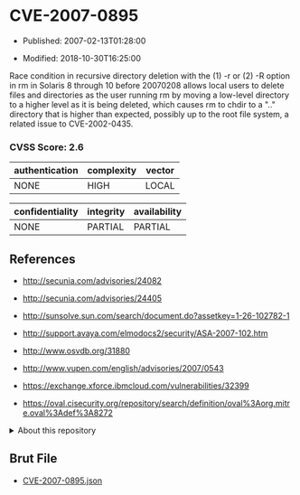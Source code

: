 # CVE-2007-0895

- Published: 2007-02-13T01:28:00

- Modified: 2018-10-30T16:25:00

Race condition in recursive directory deletion with the (1) -r or (2) -R option in rm in Solaris 8 through 10 before 20070208 allows local users to delete files and directories as the user running rm by moving a low-level directory to a higher level as it is being deleted, which causes rm to chdir to a ".." directory that is higher than expected, possibly up to the root file system, a related issue to CVE-2002-0435.

### CVSS Score: **2.6**

| authentication | complexity | vector |
| --- | --- | --- |
| NONE | HIGH | LOCAL |

| confidentiality | integrity | availability |
| --- | --- | --- |
| NONE | PARTIAL | PARTIAL |

## References

* http://secunia.com/advisories/24082

* http://secunia.com/advisories/24405

* http://sunsolve.sun.com/search/document.do?assetkey=1-26-102782-1

* http://support.avaya.com/elmodocs2/security/ASA-2007-102.htm

* http://www.osvdb.org/31880

* http://www.vupen.com/english/advisories/2007/0543

* https://exchange.xforce.ibmcloud.com/vulnerabilities/32399

* https://oval.cisecurity.org/repository/search/definition/oval%3Aorg.mitre.oval%3Adef%3A8272

<details>
<summary>About this repository</summary> 

  This repository is part of the project [Live Hack CVE](https://github.com/Live-Hack-CVE). Main website can be found [www.live-hack.org](https://www.live-hack.org) 
  
  Made by [Sn0wAlice](https://github.com/Sn0wAlice) for the people that care about security and need to have a feed of the latest CVEs. Hope you enjoy it, don't forget to star the repo and follow me on [Twitter](https://twitter.com/Sn0wAlice) and [Github](https://github.com/Sn0wAlice). And that is my [personnal website](https://www.alice-snow.me/)

  - [Home Page](https://github.com/Live-Hack-CVE)
  - [Framework](https://github.com/Live-Hack-CVE/cve-framework)
  - [CVE database](https://github.com/Live-Hack-CVE/full_database)
  - [Changelog](https://github.com/Live-Hack-CVE/Changelog)
</details>

## Brut File

* [CVE-2007-0895.json](https://raw.githubusercontent.com/Live-Hack-CVE/full_database/main/cves/2007/CVE-2007-0895.json)

